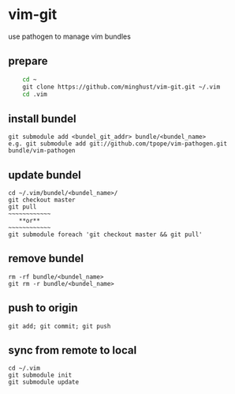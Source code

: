 # vim-git
use pathogen to manage vim bundles

## prepare
```bash
    cd ~
    git clone https://github.com/minghust/vim-git.git ~/.vim
    cd .vim
```
    
## install bundel
    git submodule add <bundel_git_addr> bundle/<bundel_name>
    e.g. git submodule add git://github.com/tpope/vim-pathogen.git bundle/vim-pathogen

## update bundel
    cd ~/.vim/bundel/<bundel_name>/
    git checkout master
    git pull
    ~~~~~~~~~~~~
       **or**    
    ~~~~~~~~~~~~
    git submodule foreach 'git checkout master && git pull'
    
## remove bundel
    rm -rf bundle/<bundel_name>
    git rm -r bundle/<bundel_name>

## push to origin
    git add; git commit; git push

## sync from remote to local
    cd ~/.vim
    git submodule init
    git submodule update
